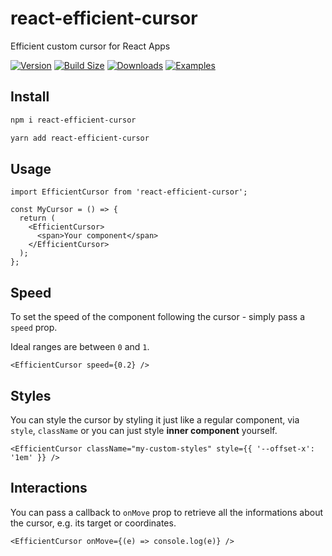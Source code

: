 # react-efficient-cursor

Efficient custom cursor for React Apps

[![Version](https://img.shields.io/npm/v/react-efficient-cursor.svg?style=flat&colorA=000000&colorB=000000)](https://www.npmjs.com/package/react-efficient-cursor)
[![Build Size](https://img.shields.io/bundlephobia/minzip/react-efficient-cursor?label=bundle%20size&style=flat&colorA=000000&colorB=000000)](https://bundlephobia.com/result?p=react-efficient-cursor)
[![Downloads](https://img.shields.io/npm/dt/react-efficient-cursor.svg?style=flat&colorA=000000&colorB=000000)](https://www.npmjs.com/package/react-efficient-cursor)
[![Examples](https://img.shields.io/badge/-examples-000000)]()

## Install

```bash
npm i react-efficient-cursor
```

```bash
yarn add react-efficient-cursor
```

## Usage

```tsx
import EfficientCursor from 'react-efficient-cursor';

const MyCursor = () => {
  return (
    <EfficientCursor>
      <span>Your component</span>
    </EfficientCursor>
  );
};
```

## Speed

To set the speed of the component following the cursor - simply pass a `speed` prop.

Ideal ranges are between `0` and `1`.

```tsx
<EfficientCursor speed={0.2} />
```

## Styles

You can style the cursor by styling it just like a regular component, via `style`, `className` or you can just style **inner component** yourself.

```tsx
<EfficientCursor className="my-custom-styles" style={{ '--offset-x': '1em' }} />
```

## Interactions

You can pass a callback to `onMove` prop to retrieve all the informations about the cursor, e.g. its target or coordinates.

```tsx
<EfficientCursor onMove={(e) => console.log(e)} />
```
